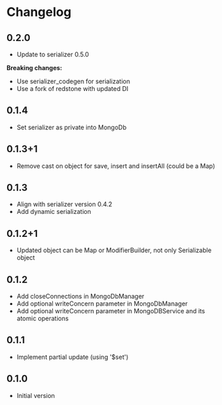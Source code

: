 # Changelog

## 0.2.0
- Update to serializer 0.5.0

**Breaking changes:**

- Use serializer_codegen for serialization
- Use a fork of redstone with updated DI

## 0.1.4
- Set serializer as private into MongoDb

## 0.1.3+1
- Remove cast on object for save, insert and insertAll (could be a Map)

## 0.1.3
- Align with serializer version 0.4.2
- Add dynamic serialization

## 0.1.2+1
- Updated object can be Map or ModifierBuilder, not only Serializable object

## 0.1.2
- Add closeConnections in MongoDbManager
- Add optional writeConcern parameter in MongoDbManager
- Add optional writeConcern parameter in MongoDBService and its atomic operations

## 0.1.1
- Implement partial update (using '$set')

## 0.1.0
- Initial version
